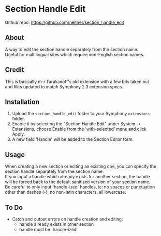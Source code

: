 Section Handle Edit
===================

Github repo: <https://github.com/neither/section_handle_edit>

## About

A way to edit the section handle separately from the section name.  
Useful for multilingual sites which require non-English section names.

## Credit

This is basically m-r Tarakanoff's old extension with a few bits taken out and files updated to match Symphony 2.3 extension specs.


## Installation

1. Upload the `section_handle_edit` folder to your Symphony `extensions` folder.
2. Enable it by selecting the "Section Handle Edit" under System -> Extensions, choose Enable from the 'with-selected' menu and click Apply.
3. A new field 'Handle' will be added to the Section Editor form.


## Usage

When creating a new section or editing an existing one, you can specify the section handle separately from the section name.  
If you input a handle which already exists for another section, the handle will be forced back to the default sanitized version of your section name.  
Be careful to only input 'handle-ized' handles, ie: no spaces or punctuation other than dashes (`-`), no non-latin characters, all lowercase.  


## To Do

* Catch and output errors on handle creation and editing:
	* handle already exists in other section
	* handle must be 'handle-ized'
